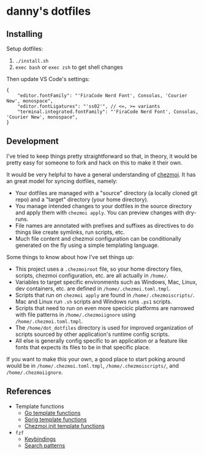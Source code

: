 # danny's dotfiles

## Installing

Setup dotfiles:

1. `./install.sh`
2. `exec bash` or `exec zsh` to get shell changes

Then update VS Code's settings:

```jsonc
{
    "editor.fontFamily": "'FiraCode Nerd Font', Consolas, 'Courier New', monospace",
    "editor.fontLigatures": "'ss02'", // <=, >= variants
    "terminal.integrated.fontFamily": "'FiraCode Nerd Font', Consolas, 'Courier New', monospace",
}
```

## Development

I've tried to keep things pretty straightforward so that, in theory, it would be
pretty easy for someone to fork and hack on this to make it their own.

It would be very helpful to have a general understanding of
[chezmoi](https://chezmoi.io). It has an great model for syncing dotfiles,
namely:

-   Your dotfiles are managed with a "source" directory (a locally cloned
    git repo) and a "target" directory (your home directory).
-   You manage intended changes to your dotfiles in the source directory and
    apply them with `chezmoi apply`. You can preview changes with dry-runs.
-   File names are annotated with prefixes and suffixes as directives to
    do things like create symlinks, run scripts, etc.
-   Much file content and chezmoi configuration can be conditionally generated
    on the fly using a simple templating language.

Some things to know about how I've set things up:

-   This project uses a `.chezmoiroot` file, so your home directory files,
    scripts, chezmoi configuration, etc. are all actually in `/home/`.
-   Variables to target specific environments such as Windows, Mac, Linux, dev
    containers, etc. are defined in `/home/.chezmoi.toml.tmpl`.
-   Scripts that run on `chezmoi apply` are found in `/home/.chezmoiscripts/`.
    Mac and Linux run `.sh` scripts and Windows runs `.ps1` scripts.
-   Scripts that need to run on even more specicic platforms are narrowed with
    file patterns in `/home/.chezmoiignore` using `/home/.chezmoi.toml.tmpl`.
-   The `/home/dot_dotfiles` directory is used for improved organization of
    scripts sourced by other application's runtime config scripts.
-   All else is generally config specific to an application or a feature like
    fonts that expects its files to be in that specific place.

If you want to make this your own, a good place to start poking around would be
in `/home/.chezmoi.toml.tmpl`, `/home/.chezmoiscripts/`, and
`/home/.chezmoiignore`.

## References

- Template functions
    -   [Go template functions](https://pkg.go.dev/text/template)
    -   [Sprig template functions](http://masterminds.github.io/sprig/)
    -   [Chezmoi init template
  functions](https://www.chezmoi.io/reference/templates/functions/)
- `fzf`
    -   [Keybindings](https://github.com/junegunn/fzf#using-the-finder)
    -   [Search patterns](https://github.com/junegunn/fzf#search-syntax)
